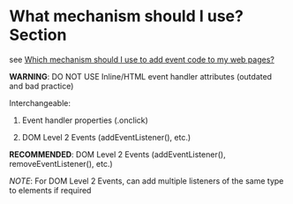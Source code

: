 # What mechanism should I use?Section

see [Which mechanism should I use to add event code to my web pages?](https://developer.mozilla.org/en-US/docs/Learn/JavaScript/Building_blocks/Events#What_mechanism_should_I_use)

**WARNING**: DO NOT USE Inline/HTML event handler attributes (outdated and bad practice)

Interchangeable:

1. Event handler properties (.onclick)

2. DOM Level 2 Events (addEventListener(), etc.)

**RECOMMENDED**: DOM Level 2 Events (addEventListener(), removeEventListener(), etc.)

*NOTE*: For DOM Level 2 Events, can add multiple listeners of the same type to elements if required